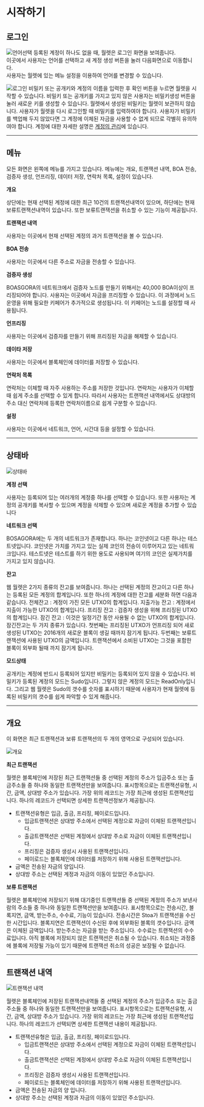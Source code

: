 # 시작하기

## 로그인

![언어선택](./assets/login-01.png)
등록된 계정이 하나도 없을 때, 월렛은 로그인 화면을 보여줍니다.  
이곳에서 사용자는 언어를 선택하고 새 계정 생성 버튼을 눌러 다음화면으로 이동합니다.  
사용자는 월렛에 있는 메뉴 설정을 이용하여 언어를 변경할 수 있습니다.

![로그인](./assets/login-02.png)
비밀키 또는 공개키와 계정의 이름을 입력한 후 확인 버튼을 누르면 월렛을 시작할 수 있습니다. 비밀키 또는 공개키를 가지고 있지 않은 사용자는 비밀키생성 버튼을 눌러 새로운 키를 생성할 수 있습니다. 월렛에서 생성된 비밀키는 월렛이 보관하지 않습니다. 사용자가 월렛을 다시 로그인할 때 비밀키를 입력하여야 합니다. 사용자가 비밀키를 백업해 두지 않았다면 그 계정에 이체된 자금을 사용할 수 없게 되므로 각별히 유의하여야 합니다.
계정에 대한 자세한 설명은 [계정의 관리](./01-introduction.md#manage-accounts)에 있습니다.
<hr>

## 메뉴

모든 화면은 왼쪽에 메뉴를 가지고 있습니다. 
메뉴에는 개요, 트랜잭션 내역, BOA 전송, 검증자 생성, 언프리징, 데이터 저장, 연락처 목록, 설정이 있습니다. 


**개요**

상단에는 현재 선택된 계정에 대한 최근 10건의 트랜잭션내역이 있으며, 하단에는 현재 보류트랜잭션내역이 있습니다. 
또한 보류트랜잭션을 취소할 수 있는 기능이 제공됩니다.

**트랜잭션 내역**

사용자는 이곳에서 현재 선택된 계정의 과거 트랜잭션을 볼 수 있습니다.

**BOA 전송**

사용자는 이곳에서 다른 주소로 자금을 전송할 수 있습니다.

**검증자 생성**

BOASGORA의 네트워크에서 검증자 노드를 만들기 위해서는 40,000 BOA이상이 프리징되어야 합니다. 
사용자는 이곳에서 자금을 프리징할 수 있습니다. 
이 과정에서 노드운영을 위해 필요한 키페어가 추가적으로 생성됩니다. 이 키페어는 노드를 설정할 때 사용됩니다.

**언프리징**

사용자는 이곳에서 검증자를 만들기 위해 프리징된 자금을 해제할 수 있습니다.

**데이타 저장**

사용자는 이곳에서 블록체인에 데이터를 저장할 수 있습니다.

**연락처 목록**

연락처는 이체할 때 자주 사용하는 주소를 저장한 것입니다. 연락처는 사용자가 이체할 때 쉽게 주소를 선택할 수 있게 합니다. 따라서 사용자는 트랜잭션 내역에서도 상대방의 주소 대신 연락처에 등록한 연락처이름으로  쉽게 구분할 수 있습니다.

**설정**

사용자는 이곳에서 네트워크, 언어, 시간대 등을 설정할 수 있습니다.

<hr>

## 상태바

![상태바](./assets/status-bar-01.png)

**계정 선택**

사용자는 등록되어 있는 여러개의 계정중 하나를 선택할 수 있습니다. 또한 사용자는 계정의 공개키를 복사할 수 있으며 계정을 삭제할 수 있으며 새로운 계정을 추가할 수 있습니다

**네트워크 선택**

BOSAGORA에는 두 개의 네트워크가 존재합니다. 하나는 코인넷이고 다른 하나는 테스트넷입니다. 코인넷은 가치를 가지고 있는 실제 코인의 전송이 이루어지고 있는 네트워크입니다. 테스트넷은 테스트를 하기 위한 용도로 사용되며 여기의 코인은 실제가치를 가지고 있지 않습니다.

**잔고**

웹 월렛은 2가지 종류의 잔고를 보여줍니다. 하나는 선택된 계정의 잔고이고 다른 하나는 등록된 모든 계정의 합계입니다. 또한 하나의 계정에 대한 잔고를 세분화 하면 다음과 같습니다. 전체잔고 : 계정이 가진 모든 UTXO의 합계입니다. 지출가능 잔고 : 계정에서 지출이 가능한 UTXO의 합계입니다. 프리징 잔고 : 검증자 생성을 위해 프리징된 UTXO의 합계입니다. 잠긴 잔고 : 이것은 일정기간 동안 사용될 수 없는 UTXO의 합계입니다.
잠긴잔고는 두 가지 종류가 있습니다. 첫번째는 프리징된 UTXO가 언프리징 되어 새로 생성된 UTXO는 2016개의 새로운 블록이 생길 때까지 잠기게 됩니다. 두번째는 보류트랜잭션에 사용된 UTXO의 금액입니다. 트랜잭션에서 소비된 UTXO는 그것을 포함한 블록이 외부화 될때 까지 잠기게 됩니다.

**모드상태**

공개키는 계정에 반드시 등록되어 있지만 비밀키는 등록되어 있지 않을 수 있습니다. 비밀키가 등록된 계정의 모드는 Sudo입니다. 그렇지 않은 계정의 모드는 ReadOnly입니다. 그리고 웹 월렛은 Sudo의 갯수를 숫자를 표시하기 때문에 사용자가 현재 월렛에 등록된 비밀키의 갯수를 쉽게 파악할 수 있게 해줍니다.

<hr>

## 개요

이 화면은 최근 트랜잭션과 보류 트랜잭션의 두 개의 영역으로 구성되어 있습니다.  

![개요](./assets/overview-01.png)

**최근 트랜잭션**

월렛은 블록체인에 저장된 최근 트랜잭션들 중 선택된 계정의 주소가 입금주소 또는 출금주소들 중 하나와 동일한 트랜잭션만을 보여줍니다. 
표시항목으로는 트랜잭션유형, 시간, 금액, 상대방 주소가 있습니다. 
가장 위의 레코드는 가장 최근에 생성된 트랜잭션입니다. 
하나의 레코드가 선택되면 상세한 트랜잭션정보가 제공됩니다.

* 트랜잭션유형은 입금, 출금, 프리징, 페이로드입니다.
    + 입금트랜잭션은 상대방 주소에서 선택된 계정으로 자금이 이체된 트랜잭션입니다.
    + 출금트랜잭션은 선택된 계정에서 상대방 주소로 자금이 이체된 트랜잭션입니다.
    + 프리징은 검증자 생성시 사용된 트랜잭션입니다.
    + 페이로드는 블록체인에 데이터를 저장하기 위해 사용된 트랜잭션입니다.
* 금액은 전송된 자금의 양입니다.
* 상대방 주소는 선택된 계정과 자금의 이동이 있었던 주소입니다.

**보류 트랜잭션**

월렛은 블록체인에 저장되기 위해 대기중인 트랜잭션들 중 선택된 계정의 주소가 보낸사람의 주소들 중 하나와 동일한 트랜잭션만을 보여줍니다. 
표시항목으로는 전송시간, 블록지연, 금액, 받는주소, 수수료, 기능이 있습니다.
전송시간은 Stoa가 트랜잭션을 수신한 시간입니다. 블록지연은 트랜잭션이 수신된 후에 외부화된 블록의 갯수입니다. 금액은 이체된 금액입니다. 받는주소는 자금을 받는 주소입니다. 수수료는 트랜잭션의 수수료입니다.
아직 블록에 저장되지 않은 트랜잭션은 취소될 수 있습니다. 취소되는 과정중에 블록에 저장될 가능이 있기 때문에 트랜잭션 취소의 성공은 보장될 수 없습니다.

<hr>

## 트랜잭션 내역

![트랜잭션 내역](./assets/transactions-history-01.png)

월렛은 블록체인에 저장된 트랜잭션내역들 중 선택된 계정의 주소가 입금주소 또는 출금주소들 중 하나와 동일한 트랜잭션만을 보여줍니다. 
표시항목으로는 트랜잭션유형, 시간, 금액, 상대방 주소가 있습니다. 
가장 위의 레코드는 가장 최근에 생성된 트랜잭션입니다. 
하나의 레코드가 선택되면 상세한 트랜잭션 내용이 제공됩니다.

* 트랜잭션유형은 입금, 출금, 프리징, 페이로드입니다.
    + 입금트랜잭션은 상대방 주소에서 선택된 계정으로 자금이 이체된 트랜잭션입니다.
    + 출금트랜잭션은 선택된 계정에서 상대방 주소로 자금이 이체된 트랜잭션입니다.
    + 프리징은 검증자 생성시 사용된 트랜잭션입니다.
    + 페이로드는 블록체인에 데이터를 저장하기 위해 사용된 트랜잭션입니다.
* 금액은 전송된 자금의 양 입니다.
* 상대방 주소는 선택된 계정과 자금의 이동이 있었던 주소입니다.

